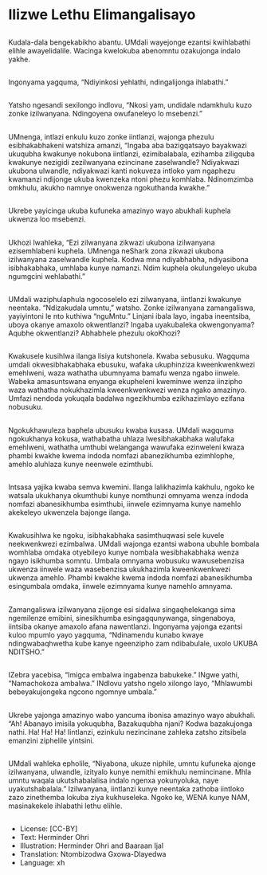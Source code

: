 # Ilizwe Lethu Elimangalisayo

##
Kudala-dala bengekabikho abantu.
UMdali wayejonge ezantsi
kwihlabathi elihle awayelidalile.
Wacinga kwelokuba abenomntu
ozakujonga indalo yakhe.

##
Ingonyama yagquma, “Ndiyinkosi
yehlathi, ndingalijonga ihlabathi.”

##
Yatsho ngesandi sexilongo indlovu,
“Nkosi yam, undidale ndamkhulu
kuzo zonke izilwanyana.
Ndingoyena owufaneleyo lo
msebenzi.”

##
UMnenga, intlazi enkulu kuzo zonke iintlanzi,
wajonga phezulu esibhakabhakeni watshiza amanzi,
“Ingaba aba bazigqatsayo bayakwazi ukuqubha
kwakunye nokubona iintlanzi, ezimibalabala,
ezihamba ziligquba kwakunye nezigidi zezilwanyana
ezincinane zaselwandle? Ndiyakwazi ukubona
ulwandle, ndiyakwazi kanti nokuveza intloko yam
ngaphezu kwamanzi ndijonge ukuba kwenzeka ntoni
phezu komhlaba. Ndinomzimba omkhulu, akukho
namnye onokwenza ngokuthanda kwakhe.”

##
Ukrebe yayicinga ukuba kufuneka
amazinyo wayo abukhali kuphela
ukwenza loo msebenzi.

##
Ukhozi lwahleka, “Ezi zilwanyana
zikwazi ukubona izilwanyana
ezisemhlabeni kuphela. UMnenga
neShark zona zikwazi ukubona
izilwanyana zaselwandle kuphela.
Kodwa mna ndiyabhabha,
ndiyasibona isibhakabhaka,
umhlaba kunye namanzi. Ndim
kuphela okulungeleyo ukuba
ngumgcini wehlabathi.”

##
UMdali waziphulaphula ngocoselelo ezi zilwanyana,
iintlanzi kwakunye neentaka. “Ndizakudala umntu,”
watsho. Zonke izilwanyana zamangaliswa,
yayiyintoni le nto kuthiwa “nguMntu.” Linjani ibala
layo, ingaba ineentsiba, uboya okanye amaxolo
okwentlanzi?
Ingaba uyakubaleka okwengonyama?
Aqubhe okwentlanzi?
Abhabhele phezulu okoKhozi?

##
Kwakusele kusihlwa ilanga lisiya kutshonela. Kwaba
sebusuku. Wagquma umdali okwesibhakabhaka
ebusuku, wafaka ukuphinziza kweenkwenkwezi
emehlweni, waza wathatha ubumnyama bamafu
wenza ngabo iinwele. Wabeka amasuntswana
enyanga ekupheleni kweminwe wenza iinzipho waza
wathatha nokukhazimla kweenkwenkwezi wenza
ngako amazinyo. Umfazi nendoda yokuqala badalwa
ngezikhumba ezikhazimlayo ezifana nobusuku.

##
Ngokukhawuleza baphela ubusuku
kwaba kusasa. UMdali wagquma
ngokukhanya kokusa, wathabatha
uhlaza lwesibhakabhaka walufaka
emehlweni, wathatha umthubi
welanganga wawufaka ezinweleni
kwaza phambi kwakhe kwema
indoda nomfazi abanezikhumba
ezimhlophe, amehlo aluhlaza kunye
neenwele ezimthubi.

##
Intsasa yajika kwaba semva
kwemini. Ilanga lalikhazimla
kakhulu, ngoko ke watsala
ukukhanya okumthubi kunye
nomthunzi omnyama wenza indoda
nomfazi abanesikhumba esimthubi,
iinwele ezimnyama kunye namehlo
akekeleyo ukwenzela bajonge
ilanga.

##
Kwakusihlwa ke ngoku, isibhakabhaka sasimthuqwasi
sele kuvele neekwenkwezi ezimbalwa. UMdali
wajonga ezantsi wabona ubuhle bombala womhlaba
omdaka otyebileyo kunye nombala wesibhakabhaka
wenza ngayo isikhumba somntu. Umbala omnyama
wobusuku wawusebenzisa ukwenza iinwele waza
wasebenzisa ukukhazimla kweenkwenkwezi ukwenza
amehlo. Phambi kwakhe kwema indoda nomfazi
abanesikhumba esingumbala omdaka, iinwele
ezimnyama kunye namehlo amnyama.

##
Zamangaliswa izilwanyana zijonge
esi sidalwa singaqhelekanga sima
ngemilenze emibini, sinesikhumba
esingagqunywanga, singenaboya,
iintsiba okanye amaxolo afana
nawentlanzi. Ingonyama yajonga
ezantsi kuloo mpumlo yayo
yagquma, “Ndinamendu kunabo
kwaye ndingwabaqhwetha kube
kanye ngeenzipho zam ndibabulale,
uxolo UKUBA NDITSHO.”

##
IZebra yacebisa, “Imigca embalwa
ingabenza babukeke.”
INgwe yathi, “Namachokoza
ambalwa.”
INdlovu yatsho ngelo xilongo layo,
“Mhlawumbi bebeyakujongeka
ngcono ngomnye umbala.”

##
Ukrebe yajonga amazinyo wabo yancuma ibonisa
amazinyo wayo abukhali. “Ah! Abanayo imisila
yokuqubha, Bazakuqubha njani? Kodwa bazakujonga
nathi. Ha! Ha! Ha!
Iintlanzi, ezinkulu nezincinane zahleka zatsho
zitsibela emanzini ziphelile yintsini.

##
UMdali wahleka epholile, “Niyabona, ukuze niphile,
umntu kufuneka ajonge izilwanyana, ulwandle,
izityalo kunye nemithi emikhulu nemincinane. Mhla
umntu waqala ukutshabalalisa indalo ngenxa
yokunyoluka, naye uyakutshabalala.” Izilwanyana,
iintlanzi kunye neentaka zathoba iintloko zazo
zinethemba lokuba ziya kukhuseleka.
Ngoko ke, WENA kunye NAM, masinakekele ihlabathi
lethu elihle.

##
* License: [CC-BY]
* Text: Herminder Ohri
* Illustration: Herminder Ohri and Baaraan Ijal
* Translation: Ntombizodwa Gxowa-Dlayedwa
* Language: xh
